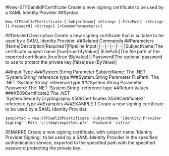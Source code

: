 #New-STFSamlIdPCertificate
Create a new signing certificate to be used by a SAML Identity Provider
##Syntax
```New-STFSamlIdPCertificate [-SubjectName] <String> [-FilePath] <String> [[-Password] <String>] [<CommonParameters>]
```
##Detailed Description
Create a new signing certificate that is suitable to be used by a SAML Identity Provider.
##Related Commands
##Parameters
|Name|Description|Required?|Pipeline Input||--|--|--|--||SubjectName|The certificate subject name.|true|true (ByValue)||FilePath|The file path of the exported certificate.|true|true (ByValue)||Password|The optional password to use to protect the private key.|false|true (ByValue)|##Input Type
###System.String
Parameter SubjectName: The .NET 'System.String' reference type
###System.String
Parameter FilePath: The .NET 'System.String' reference type
###System.String
Parameter Password: The .NET 'System.String' reference type
##Return Values
###X509Certificate2
The .NET 'System.Security.Cryptography.X509Certificates.X509Certificate2' reference type
##Examples
###EXAMPLE 1 Create a new signing certificate to be used by a SAML Identity Provider.
```$exported = New-STFSamlIdPCertificate -SubjectName 'Identity Provider Signing' -Path 'c:\temp\exported.pfx' -Password 'citrix'
```
REMARKS
Create a new signing certificate, with subject name 'Identity Provider Signing', to be used by a SAML Identity
Provider in the specified authentication service, exported to the specified path with the specified password
protecting the private key.

